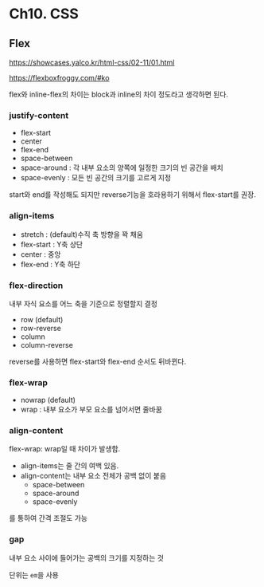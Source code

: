 # Ch10. CSS

## Flex

https://showcases.yalco.kr/html-css/02-11/01.html

https://flexboxfroggy.com/#ko

flex와 inline-flex의 차이는 block과 inline의 차이 정도라고 생각하면 된다.

### justify-content

- flex-start
- center
- flex-end
- space-between
- space-around : 각 내부 요소의 양쪽에 일정한 크기의 빈 공간을 배치
- space-evenly : 모든 빈 공간의 크기를 고르게 지정

start와 end를 작성해도 되지만 reverse기능을 호라용하기 위해서 flex-start를 권장.

### align-items

- stretch : (default)수직 축 방향을 꽉 채움
- flex-start : Y축 상단
- center : 중앙
- flex-end : Y축 하단

### flex-direction

내부 자식 요소를 어느 축을 기준으로 정렬할지 결정

- row (default)
- row-reverse
- column
- column-reverse

reverse를 사용하면 flex-start와 flex-end 순서도 뒤바뀐다.

### flex-wrap

- nowrap (default)
- wrap : 내부 요소가 부모 요소를 넘어서면 줄바꿈

### align-content

flex-wrap: wrap일 때 차이가 발생함.

- align-items는 줄 간의 여백 있음.
- align-content는 내부 요소 전체가 공백 없이 붙음
  - space-between
  - space-around
  - space-evenly

를 통하여 간격 조절도 가능

### gap

내부 요소 사이에 들어가는 공백의 크기를 지정하는 것

단위는 `em`을 사용
